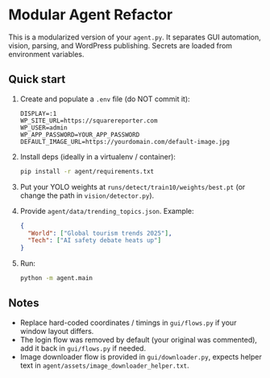 # Modular Agent Refactor

This is a modularized version of your `agent.py`. It separates GUI automation, vision, parsing,
and WordPress publishing. Secrets are loaded from environment variables.

## Quick start

1) Create and populate a `.env` file (do NOT commit it):
   ```env
   DISPLAY=:1
   WP_SITE_URL=https://squarereporter.com
   WP_USER=admin
   WP_APP_PASSWORD=YOUR_APP_PASSWORD
   DEFAULT_IMAGE_URL=https://yourdomain.com/default-image.jpg
   ```

2) Install deps (ideally in a virtualenv / container):
   ```bash
   pip install -r agent/requirements.txt
   ```

3) Put your YOLO weights at `runs/detect/train10/weights/best.pt`
   (or change the path in `vision/detector.py`).

4) Provide `agent/data/trending_topics.json`. Example:
   ```json
   {
     "World": ["Global tourism trends 2025"],
     "Tech": ["AI safety debate heats up"]
   }
   ```

5) Run:
   ```bash
   python -m agent.main
   ```

## Notes

- Replace hard-coded coordinates / timings in `gui/flows.py` if your window layout differs.
- The login flow was removed by default (your original was commented), add it back in `gui/flows.py` if needed.
- Image downloader flow is provided in `gui/downloader.py`, expects helper text in `agent/assets/image_downloader_helper.txt`.
